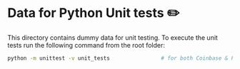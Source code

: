 # Data for Python Unit tests :pencil2:

This directory contains dummy data for unit testing. To execute the unit tests run the following command from the root folder:

```bash
python -m unittest -v unit_tests                # for both Coinbase & Plaid
```
